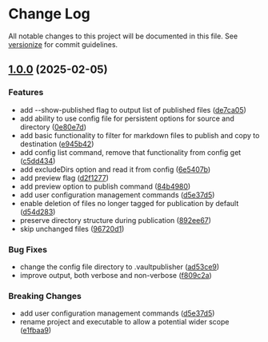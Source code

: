 # Change Log

All notable changes to this project will be documented in this file. See [versionize](https://github.com/versionize/versionize) for commit guidelines.

<a name="1.0.0"></a>
## [1.0.0](https://www.github.com/chasebussey/QuartzPublisher/releases/tag/v1.0.0) (2025-02-05)

### Features

* add --show-published flag to output list of published files ([de7ca05](https://www.github.com/chasebussey/QuartzPublisher/commit/de7ca0577944c5981cd54b4cf7f192cf9e1ec456))
* add ability to use config file for persistent options for source and directory ([0e80e7d](https://www.github.com/chasebussey/QuartzPublisher/commit/0e80e7d6247217c44f8de66b9045afc7f86c6e79))
* add basic functionality to filter for markdown files to publish and copy to destination ([e945b42](https://www.github.com/chasebussey/QuartzPublisher/commit/e945b4229c32387791021a9df63fa982aef07409))
* add config list command, remove that functionality from config get ([c5dd434](https://www.github.com/chasebussey/QuartzPublisher/commit/c5dd434586feaa44b4267c69f1e96a56787c8d06))
* add excludeDirs option and read it from config ([6e5407b](https://www.github.com/chasebussey/QuartzPublisher/commit/6e5407b6297927c2f40688abcdc7942e43530630))
* add preview flag ([d2f1277](https://www.github.com/chasebussey/QuartzPublisher/commit/d2f1277ede8d7d74ca5894e3384a39eaf5ad7f9f))
* add preview option to publish command ([84b4980](https://www.github.com/chasebussey/QuartzPublisher/commit/84b4980dc9ebc3502e2bce0f29f0372fbadd701b))
* add user configuration management commands ([d5e37d5](https://www.github.com/chasebussey/QuartzPublisher/commit/d5e37d59c509fdbdadb9cee731798d1acaac0c49))
* enable deletion of files no longer tagged for publication by default ([d54d283](https://www.github.com/chasebussey/QuartzPublisher/commit/d54d28357b3f9402a7385c8390eef63f4d535b0a))
* preserve directory structure during publication ([892ee67](https://www.github.com/chasebussey/QuartzPublisher/commit/892ee67b55d935646c1c9a0e531a2cea4ea197b4))
* skip unchanged files ([96720d1](https://www.github.com/chasebussey/QuartzPublisher/commit/96720d18cdd989183078373c7726ab202c24267d))

### Bug Fixes

* change the config file directory to .vaultpublisher ([ad53ce9](https://www.github.com/chasebussey/QuartzPublisher/commit/ad53ce90a931e30356770b0998724939603428fb))
* improve output, both verbose and non-verbose ([f809c2a](https://www.github.com/chasebussey/QuartzPublisher/commit/f809c2a8cf17a81288b14cb4a82aa24a2e9ade4a))

### Breaking Changes

* add user configuration management commands ([d5e37d5](https://www.github.com/chasebussey/QuartzPublisher/commit/d5e37d59c509fdbdadb9cee731798d1acaac0c49))
* rename project and executable to allow a potential wider scope ([e1fbaa9](https://www.github.com/chasebussey/QuartzPublisher/commit/e1fbaa9d373a28a33f1698f3736d13f4984140fd))

